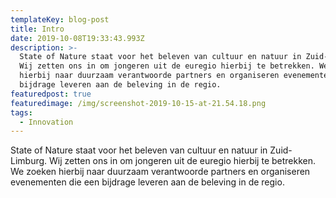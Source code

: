 ```yaml
---
templateKey: blog-post
title: Intro
date: 2019-10-08T19:33:43.993Z
description: >-
  State of Nature staat voor het beleven van cultuur en natuur in Zuid-Limburg.
  Wij zetten ons in om jongeren uit de euregio hierbij te betrekken. We zoeken
  hierbij naar duurzaam verantwoorde partners en organiseren evenementen die een
  bijdrage leveren aan de beleving in de regio.
featuredpost: true
featuredimage: /img/screenshot-2019-10-15-at-21.54.18.png
tags:
  - Innovation
---
```

State of Nature staat voor het beleven van cultuur en natuur in Zuid-Limburg. Wij zetten ons in om jongeren uit de euregio hierbij te betrekken. We zoeken hierbij naar duurzaam verantwoorde partners en organiseren evenementen die een bijdrage leveren aan de beleving in de regio.
